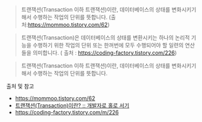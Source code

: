 > 트랜잭션(Transaction 이하 트랜잭션)이란, 데이터베이스의 상태를 변화시키기 해서 수행하는 작업의 단위를 뜻합니다.  (출처:https://mommoo.tistory.com/62)

> 트랜잭션(Transaction)은 데이터베이스의 상태를 변환시키는 하나의 논리적 기능을 수행하기 위한 작업의 단위 또는 한꺼번에 모두 수행되어야 할 일련의 연산들을 의미합니다. ( 출처 : https://coding-factory.tistory.com/226)

> 트랜잭션(Transaction 이하 트랜잭션)이란, 데이터베이스의 상태를 변화시키기 해서 수행하는 작업의 단위를 뜻합니다.


출처 및 참고
- https://mommoo.tistory.com/62
- [트랜잭션(Transaction)이란? :: 개발자로 홀로 서기](https://mommoo.tistory.com/m/62)
- https://coding-factory.tistory.com/m/226
